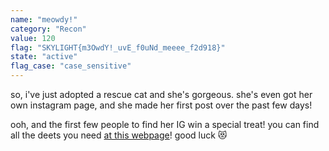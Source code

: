 ```yaml
---
name: "meowdy!"
category: "Recon"
value: 120
flag: "SKYLIGHT{m3OwdY!_uvE_f0uNd_meeee_f2d918}"
state: "active"
flag_case: "case_sensitive"
---
```


so, i've just adopted a rescue cat and she's gorgeous. she's even got her own instagram page, and she made her first post over the past few days!

ooh, and the first few people to find her IG win a special treat! you can find all the deets you need [at this webpage](https://hi-howdy-meowdy.web.app/)! good luck 😻 

